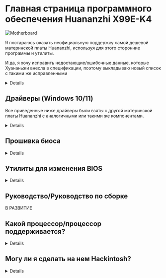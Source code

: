 [Инструменты Aptio V]: https://disk.yandex.com/d/XrZjsImaqxl8Uw
[прямо здесь]: https://github.com/sebasrock156/Huananzhi-X99E-K4-Opencore
[Аудиодрайверы]: https://disk.yandex.com/d/BKA4xXawvF9A5g
[Драйверы Ethernet для W10]: https://disk.yandex.com/d/6tnhHA-dLl722A
[Драйверы Ethernet для W11]: https://disk.yandex.com/d/fhP0IMHFQ9G_bQ
[Оригинальный образ BIOS]: https://disk.yandex.com/d/IfRq0nUPbis_PA
[Драйвер набора микросхем]: https://disk.yandex.com/d/euJ3FOuvMJ6gOw

# Главная страница программного обеспечения Huananzhi X99E-K4

![Motherboard](https://i.imgur.com/FtSCjxq.png)

Я постараюсь оказать неофициальную поддержку самой дешевой материнской платы Huananzhi, используя для этого сторонние программы и утилиты.

И да, я хочу исправить недостающие/ошибочные данные, которые Хуананьжи внесла в спецификации, поэтому выкладываю новый список с такими же исправленными

<details>
  
---
Компонент | Описание
---|:--:
Чипсет | Intel P55 или HM55 (случайно)
Розетка | Intel LGA 2011-3
Слоты оперативной памяти | Поддержка DDR4(x4) до 64 ГБ (максимум)
Частота оперативной памяти. | Поддержка четырехканальных (2 или 4 слотов) модулей с частотой от 1866 МГц до 2400 МГц с ECC или non-ECC.
Интерфейс хранилища | Sаtа 2.0(x3)@3Гбит/с
Расширение хранилища | Один слот M.2 2280 NVME PCIEx4 3.0 при 32 Гбит/с или M.2 NGFF Sata 2.0 при 3 Гбит/с
Звуковая карта | Realtek HD Audio ALC897 (максимальная поддержка объемного звука 5.1)
Сетевая карта | Realtek Ethernet RTL8168 1 Гбит/с.
Интерфейс питания | ATX 24 контакта + ATX 12 В 8 контактов
Интерфейс вентилятора | Вентилятор ЦП (x2) 4-контактный (вентиляторы с 3-контактным разъемом также совместимы)
Источник питания | От 6 до 8 фаз электропитания (блок питания 600Вт или выше)
Размеры | 210*182мм micro-ATX
Задняя панель | Порт PS/2 (x2), USB 2.0 @ 480 Мбит/с (x6), сетевой порт (RJ45), аудиоинтерфейс (3 гнезда)
Передняя панель | (Только разъемы) USB 2.0(1x), USB 3.0(x1) Аудиоинтерфейс (x1) COM-порт (x1), интерфейс питания/перезагрузки
Поддерживаемая система | Windows (7, 10 и 11), GNU/Linux (x86_64), MacOS (только с Hackintosh)
---
</details>

## Драйверы (Windows 10/11)

Все приведенные ниже драйверы были взяты с другой материнской платы Huananzhi с аналогичными или такими же компонентами.

<details>

[Драйвер набора микросхем] (унаследован от материнской платы X99-P4F)

[Аудиодрайверы] (унаследованы от материнской платы X99-P4F)

[Драйверы Ethernet для W10] | [Драйверы Ethernet для W11] (унаследованы от материнской платы X99-P4F) 

⚠ **Отказ от ответственности** ⚠: Если вы используете такие утилиты, как Driver Booster, эти драйверы могут повредить что-то в системе, действуйте осторожно.

---
  
</details>

## Прошивка биоса

<details>
  
Поскольку официального файла от Хуананьжи у нас нет, я взял на себя задачу сделать дамп со своей материнской платы.

[Оригинальный образ BIOS]: это дамп стокового BIOS с моей материнской платы без изменений.

Попробуйте использовать хак Turbo Boost, если у вас Xeon V3; в моем случае у меня Xeon V4 и он может вообще не работать.
---

</details>

## Утилиты для изменения BIOS

<details>
  
⚠ **СОВЕТ** ⚠: Здесь я хочу подать апелляцию на добросовестное использование, некоторые инструменты являются утечками из технических служб и предприятий, их обратное проектирование обычно незаконно, но здесь оно используется в образовательных целях.

[Инструменты Aptio V]: С помощью этих инструментов мы можем модифицировать и прошивать новые прошивки BIOS.

---
</details>

## Руководство/Руководство по сборке

В РАЗВИТИЕ

## Какой процессор/процессор поддерживается?

<details>
На основе сокета (LGA 2011-3) могут поддерживаться все процессоры с этим сокетом, но южный мост (чипсет) остается загадкой. Ниже я перечислил некоторые протестированные процессоры с этой материнской платой:

---
Серия | Модель | Технические характеристики | Примечания
---|---|---|:--:
Core | i7-5820K | Haswell-E, 6 ядер/12 потоков, 3,3 ГГц/3,6 ГГц в режиме Turbo, TDP 140 Вт | Совместим с блоком питания мощностью 500Вт.  
Core | i7-5930К | Haswell-E, 6 ядер/12 потоков, 3,5 ГГц/3,7 ГГц в режиме Turbo, TDP 140 Вт | Совместим с блоком питания мощностью 500Вт.
Core | i7-6800К | Broadwell-E, 6 ядер/12 потоков, 3,4 ГГц/3,6 ГГц в режиме Turbo, TDP 140 Вт | Совместим с блоком питания мощностью 500Вт.
Core | i7-6850K | Broadwell-E, 6 ядер/12 потоков, 3,6 ГГц/3,8 ГГц в режиме Turbo, TDP 140 Вт | Совместим с блоком питания мощностью 500Вт.
Core | i7-6900К | Broadwell-E, 8 ядер/16 потоков, 3,2 ГГц/3,7 ГГц в режиме Turbo, TDP 140 Вт | Совместим с блоком питания мощностью 500Вт.
Core Extreme | i7-5960X | Haswell-E, 8 ядер/16 потоков, 3,0 ГГц/3,5 ГГц в режиме Turbo, TDP 140 Вт | Совместим с блоком питания мощностью 500Вт.
Core Extreme | i7-6950X | Broadwell-E, 10 ядер/20 потоков, 3,0 ГГц/3,5 ГГц в режиме Turbo, TDP 140 Вт | Совместим с блоком питания мощностью 650Вт.
Xeon | Серия E5-1600 и E5-2600 V3 | Haswell-EP | Совместим с блоком питания мощностью 750Вт или более.
Xeon | Серии E5-1600 и E5-2600 V4 | Broadwell-EP | Совместим с блоком питания мощностью 750Вт или более.
Xeon | Серия E5-4600 V3 | Haswell-EP | Совместим с блоком питания мощностью 650 Вт, но с использованием только модулей ECC RAM (предварительно проверьте пропускную способность)
Xeon | Серия E5-4600 V4 | Broadwell-EP | Совместим с блоком питания мощностью 750 Вт, но с использованием только модулей ECC RAM (предварительно проверьте пропускную способность)
---
  
</details>

## Могу ли я сделать на нем Hackintosh?

<details>

Короткий ответ: ДА, можете.

Длинный ответ — ДА, но: на самом деле нам нужно знать, какой набор микросхем материнской платы (HM55 или P55), звуковая карта и графический процессор используются для ее запуска.

Для варианта с набором микросхем HM55 я работаю в некоторых EFI для загрузки MacOS как ПК Hackintosh, [прямо здесь]

---
  
</details>

